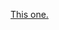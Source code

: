 [This one.](https://www.shiftedup.com/2015/05/08/solution-to-problem-5-and-some-other-thoughts-about-this-type-of-questions)
